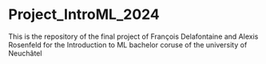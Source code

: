 # Project_IntroML_2024
This is the repository of the final project of François Delafontaine and Alexis Rosenfeld for the Introduction to ML bachelor coruse of the university of Neuchâtel
